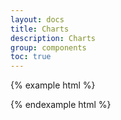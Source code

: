 ```yaml
---
layout: docs
title: Charts
description: Charts
group: components
toc: true
---
```


{% example html %}
<canvas data-component="line-chart"></canvas>
<div data-component="radial-chart"></div>
{% endexample html %}